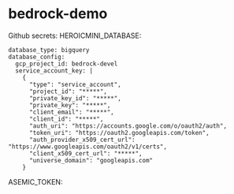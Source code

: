 # bedrock-demo

Github secrets:
HEROICMINI_DATABASE:
```shell
database_type: bigquery
database_config:
  gcp_project_id: bedrock-devel
  service_account_key: |
    {
      "type": "service_account",
      "project_id": "*****",
      "private_key_id": "*****",
      "private_key": "*****",
      "client_email": "*****",
      "client_id": "*****",
      "auth_uri": "https://accounts.google.com/o/oauth2/auth",
      "token_uri": "https://oauth2.googleapis.com/token",
      "auth_provider_x509_cert_url": "https://www.googleapis.com/oauth2/v1/certs",
      "client_x509_cert_url": "*****",
      "universe_domain": "googleapis.com"
    }
```

ASEMIC_TOKEN: <find on asemic profile page>
